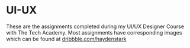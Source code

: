 # UI-UX

These are the assignments completed during my UI/UX Designer Course with The Tech Academy.
Most assignments have corresponding images which can be found at [dribbble.com/haydenstark](https://dribbble.com/haydenstark)
